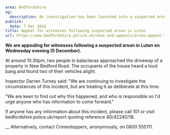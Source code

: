 ```yaml
area: Bedfordshire
og:
  description: An investigation has been launched into a suspected arson in Luton after two vehicles were found alight on a driveway.
publish:
  date: 7 Dec 2018
title: Appeal for witnesses following suspected arson in Luton
url: https://www.bedfordshire.police.uk/news-and-appeals/arson-appeal-luton-dec18
```

**We are appealing for witnesses following a suspected arson in Luton on Wednesday evening (5 December).**

At around 10.30pm, two people in balaclavas approached the driveway of a property in New Bedford Road. The occupants of the house heard a loud bang and found two of their vehicles alight.

Inspector Darren Turney said: "We are continuing to investigate the circumstances of this incident, but are treating it as deliberate at this time.

"We are keen to find out why this happened, and who is responsible so I'd urge anyone who has information to come forward."

If anyone has any information about this incident, please call 101 or visit bedfordshire.police.uk/report quoting reference 40/42240/18.

__ Alternatively, contact Crimestoppers, anonymously, on 0800 555111.
